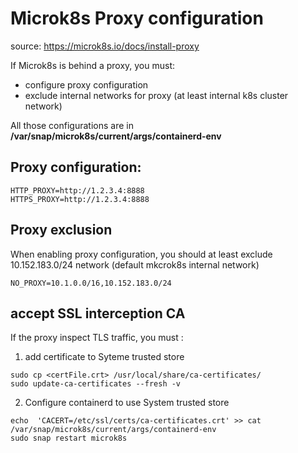 # Microk8s Proxy configuration

source: https://microk8s.io/docs/install-proxy

If Microk8s is behind a proxy, you must:
- configure proxy configuration
- exclude internal networks for proxy (at least internal k8s cluster network)

All those configurations are in **/var/snap/microk8s/current/args/containerd-env**

## Proxy configuration:

```
HTTP_PROXY=http://1.2.3.4:8888
HTTPS_PROXY=http://1.2.3.4:8888
```

## Proxy exclusion
When enabling proxy configuration, you should at least exclude 10.152.183.0/24 network (default mkcrok8s internal network)
```
NO_PROXY=10.1.0.0/16,10.152.183.0/24
```

## accept SSL interception CA

If the proxy inspect TLS traffic, you must :
1. add certificate to Syteme trusted store
```
sudo cp <certFile.crt> /usr/local/share/ca-certificates/
sudo update-ca-certificates --fresh -v
```
2. Configure containerd to use System trusted store

```
echo  'CACERT=/etc/ssl/certs/ca-certificates.crt' >> cat /var/snap/microk8s/current/args/containerd-env
sudo snap restart microk8s
```
